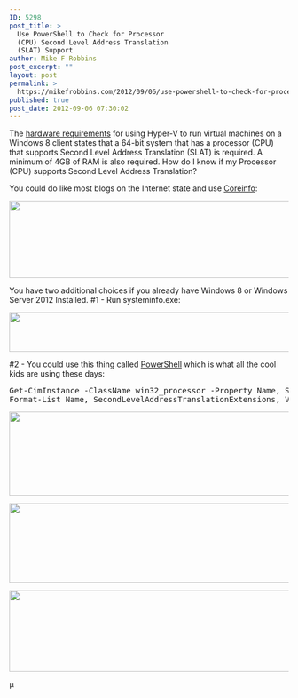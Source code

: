 ```yaml
---
ID: 5298
post_title: >
  Use PowerShell to Check for Processor
  (CPU) Second Level Address Translation
  (SLAT) Support
author: Mike F Robbins
post_excerpt: ""
layout: post
permalink: >
  https://mikefrobbins.com/2012/09/06/use-powershell-to-check-for-processor-cpu-second-level-address-translation-slat-support/
published: true
post_date: 2012-09-06 07:30:02
---
```

The <a href="http://technet.microsoft.com/en-us/library/hh857623.aspx" target="_blank">hardware requirements</a> for using Hyper-V to run virtual machines on a Windows 8 client states that a 64-bit system that has a processor (CPU) that supports Second Level Address Translation (SLAT) is required. A minimum of 4GB of RAM is also required. How do I know if my Processor (CPU) supports Second Level Address Translation?

You could do like most blogs on the Internet state and use <a href="http://technet.microsoft.com/en-us/sysinternals/cc835722.aspx" target="_blank">Coreinfo</a>:

<a href="http://mikefrobbins.com/wp-content/uploads/2012/09/slat-1.jpg"><img class="alignnone size-full wp-image-5301" title="slat-1" alt="" src="http://mikefrobbins.com/wp-content/uploads/2012/09/slat-1.jpg" width="554" height="139" /></a>

You have two additional choices if you already have Windows 8 or Windows Server 2012 Installed. #1 - Run systeminfo.exe:

<a href="http://mikefrobbins.com/wp-content/uploads/2012/09/slat-2.jpg"><img class="alignnone size-full wp-image-5302" title="slat-2" alt="" src="http://mikefrobbins.com/wp-content/uploads/2012/09/slat-2.jpg" width="546" height="71" /></a>

#2 - You could use this thing called <a href="http://technet.microsoft.com/en-us/library/bb978526.aspx" target="_blank">PowerShell</a> which is what all the cool kids are using these days:
<pre class="lang:ps decode:true">Get-CimInstance -ClassName win32_processor -Property Name, SecondLevelAddressTranslationExtensions, VirtualizationFirmwareEnabled, VMMonitorModeExtensions |
Format-List Name, SecondLevelAddressTranslationExtensions, VirtualizationFirmwareEnabled, VMMonitorModeExtensions</pre>
<a href="http://mikefrobbins.com/wp-content/uploads/2012/09/slat-3.jpg"><img class="alignnone size-full wp-image-5303" title="slat-3" alt="" src="http://mikefrobbins.com/wp-content/uploads/2012/09/slat-3.jpg" width="607" height="151" /></a>

<a href="http://mikefrobbins.com/wp-content/uploads/2012/09/slat-4.jpg"><img class="alignnone size-full wp-image-5304" title="slat-4" alt="" src="http://mikefrobbins.com/wp-content/uploads/2012/09/slat-4.jpg" width="640" height="143" /></a>

<a href="http://mikefrobbins.com/wp-content/uploads/2012/09/slat-5.jpg"><img class="alignnone size-full wp-image-5305" title="slat-5" alt="" src="http://mikefrobbins.com/wp-content/uploads/2012/09/slat-5.jpg" width="640" height="147" /></a>

µ